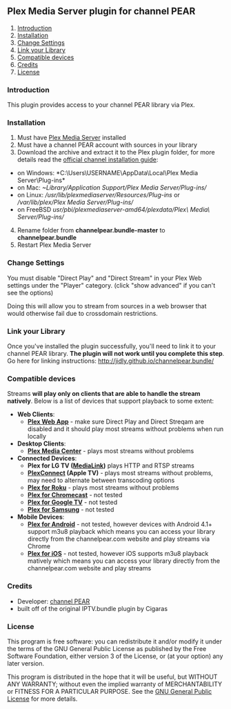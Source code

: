 ## Plex Media Server plugin for channel PEAR ##

1. [Introduction][1]
2. [Installation][2]
3. [Change Settings][3]
4. [Link your Library][4]
5. [Compatible devices][5]
6. [Credits][6]
7. [License][7]

### Introduction ###
This plugin provides access to your channel PEAR library via Plex.

### Installation ###
1. Must have [Plex Media Server][GetPlex] installed
2. Must have a channel PEAR account with sources in your library
3. Download the archive and extract it to the Plex plugin folder, for more details read the [official channel installation guide](https://support.plex.tv/hc/en-us/articles/201187656-How-do-I-manually-install-a-channel-):
  * on Windows: *C:\Users\USERNAME\AppData\Local\Plex Media Server\Plug-ins\*
  * on Mac: *~Library/Application Support/Plex Media Server/Plug-ins/*
  * on Linux: */usr/lib/plexmediaserver/Resources/Plug-ins* or */var/lib/plex/Plex Media Server/Plug-ins/*
  * on FreeBSD *usr/pbi/plexmediaserver-amd64/plexdata/Plex\ Media\ Server/Plug-ins/*
4. Rename folder from **channelpear.bundle-master** to **channelpear.bundle**
5. Restart Plex Media Server

### Change Settings ###
You must disable "Direct Play" and "Direct Stream" in your Plex Web settings under the "Player" category. (click "show advanced" if you can't see the options)

Doing this will allow you to stream from sources in a web browser that would otherwise fail due to crossdomain restrictions.

### Link your Library ###
Once you've installed the plugin successfully, you'll need to link it to your channel PEAR library. **The plugin will not work until you complete this step**. Go here for linking instructions: http://jidly.github.io/channelpear.bundle/

### Compatible devices ###
Streams **will play only on clients that are able to handle the stream natively**. Below is a list of devices that support playback to some extent:

* **Web Clients**:
  * **[Plex Web App]** - make sure Direct Play and Direct Streqam are disabled and it should play most streams without problems when run locally
* **Desktop Clients**:
  * **[Plex Media Center]** - plays most streams without problems
* **Connected Devices**:
  * **Plex for LG TV ([MediaLink])** plays HTTP and RTSP streams
  * **[PlexConnect](https://forums.plex.tv/index.php?/topic/69410-READ-BEFORE-POSTING) (Apple TV)** - plays most streams without problems, may need to alternate between transcoding options
  * **[Plex for Roku][GetPlex]** - plays most streams without problems
  * **[Plex for Chromecast][GetPlex]** - not tested
  * **[Plex for Google TV][GetPlex]** - not tested
  * **[Plex for Samsung][GetPlex]** - not tested
* **Mobile Devices**:
  * **[Plex for Android][GetPlex]** - not tested, however devices with Android 4.1+ support m3u8 playback which means you can access your library directly from the channelpear.com website and play streams via Chrome
  * **[Plex for iOS][GetPlex]** - not tested, however iOS supports m3u8 playback matively which means you can access your library directly from the channelpear.com website and play streams

### Credits ###
* Developer: [channel PEAR]
* built off of the original IPTV.bundle plugin by Cigaras

### License ###
This program is free software: you can redistribute it and/or modify it under the terms of the GNU General Public License as published by the Free Software Foundation, either version 3 of the License, or (at your option) any later version.

This program is distributed in the hope that it will be useful, but WITHOUT ANY WARRANTY; without even the implied warranty of MERCHANTABILITY or FITNESS FOR A PARTICULAR PURPOSE. See the [GNU General Public License](http://www.gnu.org/copyleft/gpl.html) for more details.

  [1]: #introduction "Introduction"
  [2]: #installation "Installation"
  [3]: #change-settings "Change Settings"
  [4]: #link-your-library "Link your Library"
  [5]: #compatible-devices "Compatible devices"
  [6]: #credits "Credits"
  [7]: #license "License"
  [channel PEAR]: https://channelpear.com/
  [IPTV]: http://en.wikipedia.org/wiki/IPTV
  [GetPlex]: https://www.plex.tv/downloads
  [Plex Web App]: https://support.plex.tv/hc/en-us/articles/200288666-Opening-Plex-Web-App
  [Plex Media Center]: https://support.plex.tv/hc/en-us/articles/201142378--Deprecated-Plex-Media-Center-Windows-OS-X
  [MediaLink]: http://www.plexapp.com/medialink
